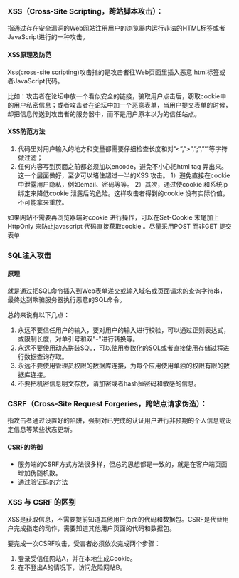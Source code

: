 ### XSS（Cross-Site Scripting，跨站脚本攻击）：
指通过存在安全漏洞的Web网站注册用户的浏览器内运行非法的HTML标签或者JavaScript进行的一种攻击。 
#### XSS原理及防范
Xss(cross-site scripting)攻击指的是攻击者往Web页面里插入恶意 html标签或者JavaScript代码。

比如：攻击者在论坛中放一个看似安全的链接，骗取用户点击后，窃取cookie中的用户私密信息；或者攻击者在论坛中加一个恶意表单，当用户提交表单的时候，却把信息传送到攻击者的服务器中，而不是用户原本以为的信任站点。

#### XSS防范方法
1. 代码里对用户输入的地方和变量都需要仔细检查长度和对”<”,”>”,”;”,”’”等字符做过滤；
2. 任何内容写到页面之前都必须加以encode，避免不小心把html tag 弄出来。这一个层面做好，至少可以堵住超过一半的XSS 攻击。
    1）避免直接在cookie 中泄露用户隐私，例如email、密码等等。
    2）其次，通过使cookie 和系统ip 绑定来降低cookie 泄露后的危险。这样攻击者得到的cookie 没有实际价值，不可能拿来重放。

如果网站不需要再浏览器端对cookie 进行操作，可以在Set-Cookie 末尾加上HttpOnly 来防止javascript 代码直接获取cookie 。尽量采用POST 而非GET 提交表单

### SQL注入攻击 
#### 原理
就是通过把SQL命令插入到Web表单递交或输入域名或页面请求的查询字符串，最终达到欺骗服务器执行恶意的SQL命令。

总的来说有以下几点：
1. 永远不要信任用户的输入，要对用户的输入进行校验，可以通过正则表达式，或限制长度，对单引号和双"-"进行转换等。
2. 永远不要使用动态拼装SQL，可以使用参数化的SQL或者直接使用存储过程进行数据查询存取。
3. 永远不要使用管理员权限的数据库连接，为每个应用使用单独的权限有限的数据库连接。
4. 不要把机密信息明文存放，请加密或者hash掉密码和敏感的信息。

### CSRF（Cross-Site Request Forgeries，跨站点请求伪造）：
指攻击者通过设置好的陷阱，强制对已完成的认证用户进行非预期的个人信息或设定信息等某些状态更新。

#### CSRF的防御
* 服务端的CSRF方式方法很多样，但总的思想都是一致的，就是在客户端页面增加伪随机数。
* 通过验证码的方法

### XSS 与 CSRF 的区别
XSS是获取信息，不需要提前知道其他用户页面的代码和数据包。CSRF是代替用户完成指定的动作，需要知道其他用户页面的代码和数据包。

要完成一次CSRF攻击，受害者必须依次完成两个步骤：
1. 登录受信任网站A，并在本地生成Cookie。
2. 在不登出A的情况下，访问危险网站B。






